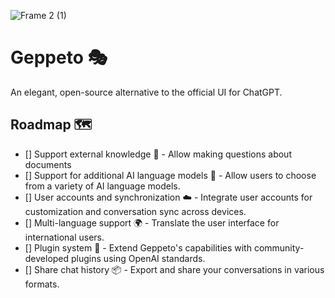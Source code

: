 ![Frame 2 (1)](https://user-images.githubusercontent.com/8951736/227655725-d2fd7fdb-fb6d-43ff-98a3-8922f440c2cc.png)

# Geppeto 🎭

An elegant, open-source alternative to the official UI for ChatGPT.

## Roadmap 🗺️

- [] Support external knowledge 🧠 - Allow making questions about documents
- [] Support for additional AI language models 🤖 - Allow users to choose from a variety of AI language models.
- [] User accounts and synchronization ☁️ - Integrate user accounts for customization and conversation sync across devices.
- [] Multi-language support 🌍 - Translate the user interface for international users.
- [] Plugin system 🔌 - Extend Geppeto's capabilities with community-developed plugins using OpenAI standards.
- [] Share chat history 📦 - Export and share your conversations in various formats.




